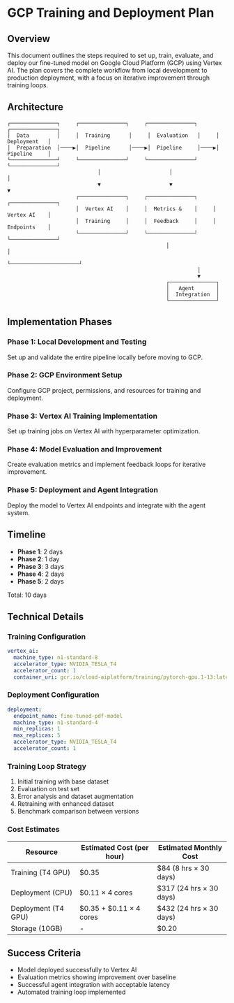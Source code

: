 # GCP Training and Deployment Plan

## Overview

This document outlines the steps required to set up, train, evaluate, and deploy our fine-tuned model on Google Cloud Platform (GCP) using Vertex AI. The plan covers the complete workflow from local development to production deployment, with a focus on iterative improvement through training loops.

## Architecture

```
┌───────────────┐     ┌───────────────┐     ┌───────────────┐     ┌───────────────┐
│  Data         │     │  Training      │     │  Evaluation   │     │  Deployment   │
│  Preparation  │────▶│  Pipeline      │────▶│  Pipeline     │────▶│  Pipeline     │
└───────────────┘     └───────────────┘     └───────────────┘     └───────────────┘
                             │                      │                      │
                             ▼                      ▼                      ▼
                      ┌───────────────┐     ┌───────────────┐     ┌───────────────┐
                      │  Vertex AI    │     │  Metrics &    │     │  Vertex AI    │
                      │  Training     │     │  Feedback     │     │  Endpoints    │
                      └───────────────┘     └───────────────┘     └───────────────┘
                                                   │                      │
                                                   └──────────────────────┘
                                                             │
                                                             ▼
                                                   ┌───────────────┐
                                                   │   Agent       │
                                                   │  Integration  │
                                                   └───────────────┘
```

## Implementation Phases

### Phase 1: Local Development and Testing

Set up and validate the entire pipeline locally before moving to GCP.

### Phase 2: GCP Environment Setup

Configure GCP project, permissions, and resources for training and deployment.

### Phase 3: Vertex AI Training Implementation

Set up training jobs on Vertex AI with hyperparameter optimization.

### Phase 4: Model Evaluation and Improvement

Create evaluation metrics and implement feedback loops for iterative improvement.

### Phase 5: Deployment and Agent Integration

Deploy the model to Vertex AI endpoints and integrate with the agent system.

## Timeline

- **Phase 1**: 2 days
- **Phase 2**: 1 day
- **Phase 3**: 3 days
- **Phase 4**: 2 days
- **Phase 5**: 2 days

Total: 10 days

## Technical Details

### Training Configuration

```yaml
vertex_ai:
  machine_type: n1-standard-8
  accelerator_type: NVIDIA_TESLA_T4
  accelerator_count: 1
  container_uri: gcr.io/cloud-aiplatform/training/pytorch-gpu.1-13:latest
```

### Deployment Configuration

```yaml
deployment:
  endpoint_name: fine-tuned-pdf-model
  machine_type: n1-standard-4
  min_replicas: 1
  max_replicas: 5
  accelerator_type: NVIDIA_TESLA_T4
  accelerator_count: 1
```

### Training Loop Strategy

1. Initial training with base dataset
2. Evaluation on test set
3. Error analysis and dataset augmentation
4. Retraining with enhanced dataset
5. Benchmark comparison between versions

### Cost Estimates

| Resource              | Estimated Cost (per hour) | Estimated Monthly Cost |
|-----------------------|---------------------------|------------------------|
| Training (T4 GPU)     | $0.35                     | $84 (8 hrs × 30 days)  |
| Deployment (CPU)      | $0.11 × 4 cores           | $317 (24 hrs × 30 days)|
| Deployment (T4 GPU)   | $0.35 + $0.11 × 4 cores   | $432 (24 hrs × 30 days)|
| Storage (10GB)        | -                         | $0.20                  |

## Success Criteria

- Model deployed successfully to Vertex AI
- Evaluation metrics showing improvement over baseline
- Successful agent integration with acceptable latency
- Automated training loop implemented 